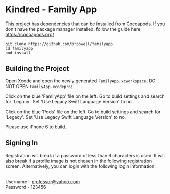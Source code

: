 # Kindred - Family App

This project has dependencies that can be installed from Cocoapods. If you don't have the package manager installed, follow the guide here https://cocoapods.org/

```
git clone https://github.com/brpowell/familyapp
cd familyapp
pod install
```

## Building the Project
Open Xcode and open the newly generated `FamilyApp.xcworkspace`, DO NOT OPEN `FamilyApp.xcodeproj`.

Click on the blue 'FamilyApp' file on the left. Go to build settings and search for 'Legacy'.
Set 'Use Legacy Swift Language Version' to no.

Click on the blue 'Pods' file on the left. Go to build settings and search for 'Legacy'.
Set 'Use Legacy Swift Language Version' to no.

Please use iPhone 6 to build.


## Signing In
Registration will break if a password of less than 6 characters is used. It will also break if a profile image is not chosen in the following registration screen.
Alternatively, you can login with the following login information. <br><br>

Username - professor@yahoo.com<br>
Password - 123456<br>
